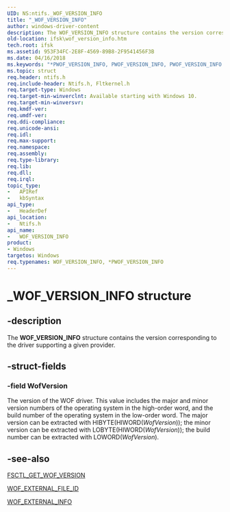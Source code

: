 ```yaml
---
UID: NS:ntifs._WOF_VERSION_INFO
title: "_WOF_VERSION_INFO"
author: windows-driver-content
description: The WOF_VERSION_INFO structure contains the version corresponding to the driver supporting a given provider.
old-location: ifsk\wof_version_info.htm
tech.root: ifsk
ms.assetid: 953F34FC-2E8F-4569-89B8-2F9541456F3B
ms.date: 04/16/2018
ms.keywords: "*PWOF_VERSION_INFO, PWOF_VERSION_INFO, PWOF_VERSION_INFO structure pointer [Installable File System Drivers], WOF_VERSION_INFO, WOF_VERSION_INFO structure [Installable File System Drivers], _WOF_VERSION_INFO, ifsk.wof_version_info, ntifs/PWOF_VERSION_INFO, ntifs/WOF_VERSION_INFO"
ms.topic: struct
req.header: ntifs.h
req.include-header: Ntifs.h, Fltkernel.h
req.target-type: Windows
req.target-min-winverclnt: Available starting with Windows 10.
req.target-min-winversvr: 
req.kmdf-ver: 
req.umdf-ver: 
req.ddi-compliance: 
req.unicode-ansi: 
req.idl: 
req.max-support: 
req.namespace: 
req.assembly: 
req.type-library: 
req.lib: 
req.dll: 
req.irql: 
topic_type:
-	APIRef
-	kbSyntax
api_type:
-	HeaderDef
api_location:
-	Ntifs.h
api_name:
-	WOF_VERSION_INFO
product:
- Windows
targetos: Windows
req.typenames: WOF_VERSION_INFO, *PWOF_VERSION_INFO
---
```


# _WOF_VERSION_INFO structure


## -description


The <b>WOF_VERSION_INFO</b> structure contains the version corresponding to the driver supporting a given provider.


## -struct-fields




### -field WofVersion

The version of the WOF driver. This value includes the major and minor version numbers of the operating system in the high-order word, and the build number of the operating system in the low-order word. The major version can be extracted with HIBYTE(HIWORD(<i>WofVersion</i>)); the minor version can be extracted with LOBYTE(HIWORD(<i>WofVersion</i>)); the build number can be extracted with LOWORD(<i>WofVersion</i>). 


## -see-also




<a href="https://msdn.microsoft.com/library/windows/hardware/mt426734">FSCTL_GET_WOF_VERSION</a>



<a href="https://msdn.microsoft.com/library/windows/hardware/mt426741">WOF_EXTERNAL_FILE_ID</a>



<a href="https://msdn.microsoft.com/library/windows/hardware/dn632452">WOF_EXTERNAL_INFO</a>
 

 

